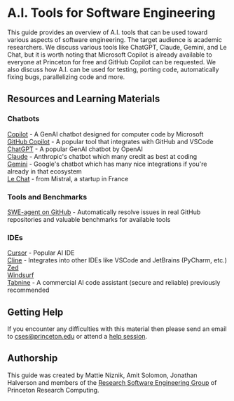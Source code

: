 # A.I. Tools for Software Engineering

This guide provides an overview of A.I. tools that can be used toward various aspects of software engineering. The target audience is academic researchers. We discuss various tools like ChatGPT, Claude, Gemini, and Le Chat, but it is worth noting that Microsoft Copilot is already available to everyone at Princeton for free and GitHub Copilot can be requested. We also discuss how A.I. can be used for testing, porting code, automatically fixing bugs, parallelizing code and more.

## Resources and Learning Materials

### Chatbots

[Copilot](https://copilot.microsoft.com) - A GenAI chatbot designed for computer code by Microsoft  
[GitHub Copilot](https://github.com/features/copilot) - A popular tool that integrates with GitHub and VSCode  
[ChatGPT](https://chatgpt.com) - A popular GenAI chatbot by OpenAI  
[Claude](https://claude.ai/) - Anthropic's chatbot which many credit as best at coding  
[Gemini](https://gemini.google.com/) - Google's chatbot which has many nice integrations if you're already in that ecosystem  
[Le Chat](https://chat.mistral.ai/) - from Mistral, a startup in France  

### Tools and Benchmarks
[SWE-agent on GitHub](https://github.com/princeton-nlp/SWE-agent) - Automatically resolve issues in real GitHub repositories and valuable benchmarks for available tools  

### IDEs

[Cursor](https://cursor.com/) - Popular AI IDE  
[Cline](https://cline.bot/) - Integrates into other IDEs like VSCode and JetBrains (PyCharm, etc.)  
[Zed](https://zed.dev/)  
[Windsurf](https://windsurf.com/)  
[Tabnine](https://www.tabnine.com) - A commercial AI code assistant (secure and reliable) previously recommended  

## Getting Help

If you encounter any difficulties with this material then please send an email to <a href="mailto:cses@princeton.edu">cses@princeton.edu</a> or attend a <a href="https://researchcomputing.princeton.edu/education/help-sessions">help session</a>.

## Authorship

This guide was created by Mattie Niznik, Amit Solomon, Jonathan Halverson and members of the [Research Software Engineering Group](https://researchcomputing.princeton.edu/services/research-software-engineering) of Princeton Research Computing.
